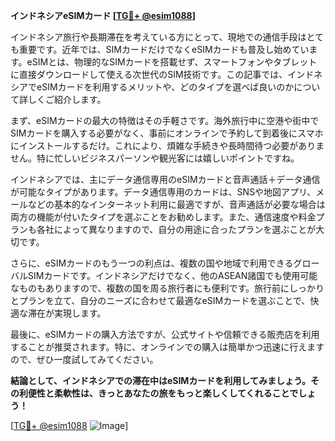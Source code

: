 **インドネシアeSIMカード [[TG💪+ @esim1088](https://t.me/s/esim1088)]**

インドネシア旅行や長期滞在を考えている方にとって、現地での通信手段はとても重要です。近年では、SIMカードだけでなくeSIMカードも普及し始めています。eSIMとは、物理的なSIMカードを搭載せず、スマートフォンやタブレットに直接ダウンロードして使える次世代のSIM技術です。この記事では、インドネシアでeSIMカードを利用するメリットや、どのタイプを選べば良いのかについて詳しくご紹介します。

まず、eSIMカードの最大の特徴はその手軽さです。海外旅行中に空港や街中でSIMカードを購入する必要がなく、事前にオンラインで予約して到着後にスマホにインストールするだけ。これにより、煩雑な手続きや長時間待つ必要がありません。特に忙しいビジネスパーソンや観光客には嬉しいポイントですね。

インドネシアでは、主にデータ通信専用のeSIMカードと音声通話＋データ通信が可能なタイプがあります。データ通信専用のカードは、SNSや地図アプリ、メールなどの基本的なインターネット利用に最適ですが、音声通話が必要な場合は両方の機能が付いたタイプを選ぶことをお勧めします。また、通信速度や料金プランも各社によって異なりますので、自分の用途に合ったプランを選ぶことが大切です。

さらに、eSIMカードのもう一つの利点は、複数の国や地域で利用できるグローバルSIMカードです。インドネシアだけでなく、他のASEAN諸国でも使用可能なものもありますので、複数の国を周る旅行者にも便利です。旅行前にしっかりとプランを立て、自分のニーズに合わせて最適なeSIMカードを選ぶことで、快適な滞在が実現します。

最後に、eSIMカードの購入方法ですが、公式サイトや信頼できる販売店を利用することが推奨されます。特に、オンラインでの購入は簡単かつ迅速に行えますので、ぜひ一度試してみてください。

**結論として、インドネシアでの滞在中はeSIMカードを利用してみましょう。その利便性と柔軟性は、きっとあなたの旅をもっと楽しくしてくれることでしょう！**

[[TG💪+ @esim1088](https://t.me/s/esim1088) ![Image](https://i.postimg.cc/Y0z9fWf4/image.png)]